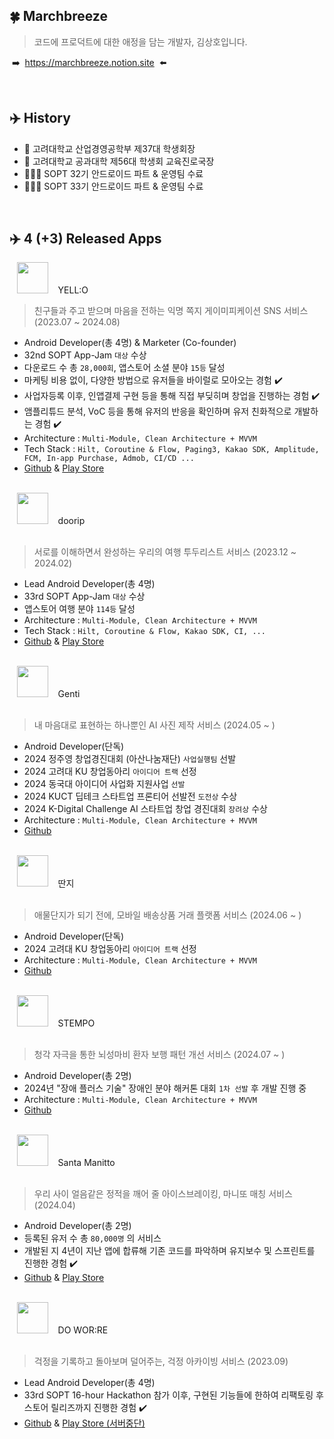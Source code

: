## 🍀  Marchbreeze
> 코드에 프로덕트에 대한 애정을 담는 개발자, 김상호입니다.

&#160;➡️&#160; https://marchbreeze.notion.site &#160;⬅️

<br/>

## ✈️   History
- 🐯 고려대학교 산업경영공학부 제37대 학생회장
- 🐯 고려대학교 공과대학 제56대 학생회 교육진로국장
- 🧑🏻‍💻 SOPT 32기 안드로이드 파트 & 운영팀 수료
- 🧑🏻‍💻 SOPT 33기 안드로이드 파트 & 운영팀 수료

<br/>

## ✈️   4 (+3) Released Apps

&#160;&#160;&#160;<img src="https://github.com/team-yello/YELLO-Android/assets/70993562/96e4be19-e35f-479d-8354-8ef83f005b76" width=50 /> &#160;&#160; YELL:O <br/>

> 친구들과 주고 받으며 마음을 전하는 익명 쪽지 게이미피케이션 SNS 서비스 (2023.07 ~ 2024.08)
- Android Developer(총 4명) & Marketer (Co-founder)
- 32nd SOPT App-Jam `대상` 수상
- 다운로드 수 총 `28,000회`, 앱스토어 소셜 분야 `15등` 달성
- 마케팅 비용 없이, 다양한 방법으로 유저들을 바이럴로 모아오는 경험 ✔️
- 사업자등록 이후, 인앱결제 구현 등을 통해 직접 부딪히며 창업을 진행하는 경험 ✔️
- 앰플리튜드 분석, VoC 등을 통해 유저의 반응을 확인하며 유저 친화적으로 개발하는 경험 ✔️
- Architecture : `Multi-Module, Clean Architecture + MVVM`
- Tech Stack : `Hilt, Coroutine & Flow, Paging3, Kakao SDK, Amplitude, FCM, In-app Purchase, Admob, CI/CD ...`
- [Github](https://github.com/team-yello/YELLO-Android) & [Play Store](https://play.google.com/store/apps/details?id=com.el.yello&hl=KR)


<br>
&#160;&#160;&#160;<img src="https://github.com/Team-Going/Going-Android/assets/97405341/9d8f8e2b-f3f6-4773-813b-49d3a9a86432" width=50 /> &#160;&#160;  doorip <br/>
<br>

> 서로를 이해하면서 완성하는 우리의 여행 투두리스트 서비스 (2023.12 ~ 2024.02)
- Lead Android Developer(총 4명)
- 33rd SOPT App-Jam `대상` 수상
- 앱스토어 여행 분야 `114등` 달성
- Architecture : `Multi-Module, Clean Architecture + MVVM`
- Tech Stack : `Hilt, Coroutine & Flow, Kakao SDK, CI, ...`
- [Github](https://github.com/Team-Going/Going-Android) & [Play Store](https://play.google.com/store/apps/details?id=com.going.doorip)


<br>
&#160;&#160;&#160;<img src="https://github.com/Marchbreeze/Marchbreeze/assets/97405341/6762ad73-0b8c-4547-8909-2931485ff5b7" width=50 /> &#160;&#160; Genti <br/>
<br>

> 내 마음대로 표현하는 하나뿐인 AI 사진 제작 서비스 (2024.05 ~ )
- Android Developer(단독)
- 2024 정주영 창업경진대회 (아산나눔재단) `사업실행팀` 선발
- 2024 고려대 KU 창업동아리 `아이디어 트랙` 선정
- 2024 동국대 아이디어 사업화 지원사업 `선발`
- 2024 KUCT 딥테크 스타트업 프론티어 선발전 `도전상` 수상
- 2024 K-Digital Challenge AI 스타트업 창업 경진대회 `장려상` 수상
- Architecture : `Multi-Module, Clean Architecture + MVVM`
- [Github](https://github.com/Genti2024/Genti-Android)


<br>
&#160;&#160;&#160;<img src="https://github.com/Marchbreeze/Marchbreeze/assets/97405341/089b00ff-1805-4492-9d2d-f2545bc55fb6" width=50 /> &#160;&#160; 딴지 <br/>
<br>

> 애물단지가 되기 전에, 모바일 배송상품 거래 플랫폼 서비스 (2024.06 ~ )
- Android Developer(단독)
- 2024 고려대 KU 창업동아리 `아이디어 트랙` 선정
- Architecture : `Multi-Module, Clean Architecture + MVVM`
- [Github](https://github.com/Orange-Co/DDANZI_Android)


<br>
&#160;&#160;&#160;<img src="https://github.com/user-attachments/assets/f8f14523-8ea4-4221-b91d-aa8dabf22bc9" width=50 /> &#160;&#160;  STEMPO <br/>
<br>

> 청각 자극을 통한 뇌성마비 환자 보행 패턴 개선 서비스 (2024.07 ~ )
- Android Developer(총 2명)
- 2024년 "장애 플러스 기술" 장애인 분야 해커톤 대회 `1차 선발` 후 개발 진행 중
- Architecture : `Multi-Module, Clean Architecture + MVVM`
- [Github](https://github.com/KKKK-Stempo/stempo-android)

  
<br>
&#160;&#160;&#160;<img src="https://github.com/Marchbreeze/Marchbreeze/assets/97405341/39943990-f2db-482f-bd24-9006a06c9861" width=50 /> &#160;&#160;  Santa Manitto <br/>
<br>

> 우리 사이 얼음같은 정적을 깨어 줄 아이스브레이킹, 마니또 매칭 서비스 (2024.04)
- Android Developer(총 2명)
- 등록된 유저 수 총 `80,000명` 의 서비스
- 개발된 지 4년이 지난 앱에 합류해 기존 코드를 파악하며 유지보수 및 스프린트를 진행한 경험 ✔️
- [Github](https://github.com/manito-project/manitto-android) & [Play Store](https://play.google.com/store/apps/details?id=org.sopt.santamanitto)


<br>
&#160;&#160;&#160;<img src="https://github.com/Marchbreeze/Marchbreeze/assets/97405341/b7e3d430-250e-4e2f-b40f-c505e4a1ad60" width=50 /> &#160;&#160; DO WOR:RE <br/>
<br>

> 걱정을 기록하고 돌아보며 덜어주는, 걱정 아카이빙 서비스 (2023.09)
- Lead Android Developer(총 4명)
- 33rd SOPT 16-hour Hackathon 참가 이후, 구현된 기능들에 한하여 리팩토링 후 스토어 릴리즈까지 진행한 경험 ✔️
- [Github](https://github.com/DO-SOPT-SOPKATHON/Team1-Android) & [Play Store (서버중단)](https://play.google.com/store/apps/details?id=org.sopt.doSopkathon)

